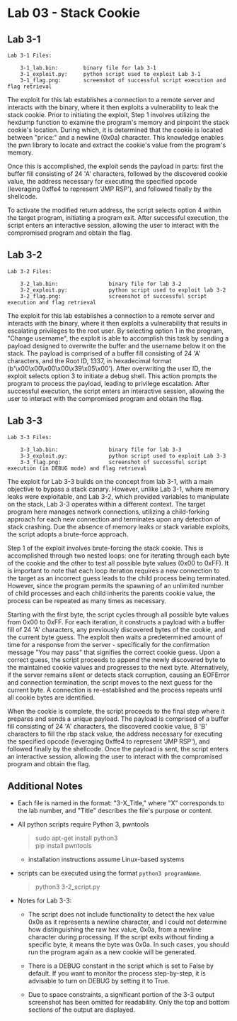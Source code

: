 # Lab 03 - Stack Cookie

## Lab 3-1

	Lab 3-1 Files:

		3-1_lab.bin:		binary file for lab 3-1
		3-1_exploit.py:		python script used to exploit Lab 3-1
		3-1_flag.png:		screenshot of successful script execution and flag retrieval

   The exploit for this lab establishes a connection to a remote server and interacts with the binary, where it then exploits a vulnerability to leak the stack cookie. Prior to initiating the exploit, Step 1 involves utilizing the hexdump function to examine the program's memory and pinpoint the stack cookie's location. During which, it is determined that the cookie is located between "price:" and a newline (0x0a) character. This knowledge enables the pwn library to locate and extract the cookie's value from the program's memory. 
	
   Once this is accomplished, the exploit sends the payload in parts: first the buffer fill consisting of 24 'A' characters, followed by the discovered cookie value, the address necessary for executing the specified opcode (leveraging 0xffe4 to represent 'JMP RSP'), and followed finally by the shellcode. 
	
   To activate the modified return address, the script selects option 4 within the target program, initiating a program exit. After successful execution, the script enters an interactive session, allowing the user to interact with the compromised program and obtain the flag.


## Lab 3-2

	Lab 3-2 Files:
	
		3-2_lab.bin:				binary file for lab 3-2
		3-2_exploit.py:				python script used to exploit lab 3-2
		3-2_flag.png:				screenshot of successful script execution and flag retrieval

	
   The exploit for this lab establishes a connection to a remote server and interacts with the binary, where it then exploits a vulnerability that results in escalating privileges to the root user. By selecting option 1 in the program, "Change username", the exploit is able to accomplish this task by sending a payload designed to overwrite the buffer and the username below it on the stack. The payload is comprised of a buffer fill consisting of 24 'A' characters, and the Root ID, 1337, in hexadecimal format (b'\x00\x00\x00\x00\x39\x05\x00'). After overwriting the user ID, the exploit selects option 3 to initiate a debug shell. This action prompts the program to process the payload, leading to privilege escalation. After successful execution, the script enters an interactive session, allowing the user to interact with the compromised program and obtain the flag.
	

## Lab 3-3

	Lab 3-3 Files:

		3-3_lab.bin:				binary file for lab 3-3
		3-3_exploit.py:				python script used to exploit Lab 3-3
		3-3_flag.png:				screenshot of successful script execution (in DEBUG mode) and flag retrieval


   The exploit for Lab 3-3 builds on the concept from lab 3-1, with a main objective to bypass a stack canary. However, unlike Lab 3-1, where memory leaks were exploitable, and Lab 3-2, which provided variables to manipulate on the stack, Lab 3-3 operates within a different context. The target program here manages network connections, utilizing a child-forking approach for each new connection and terminates upon any detection of stack crashing.  Due the absence of memory leaks or stack variable exploits, the script adopts a brute-force approach.
	
   Step 1 of the exploit involves brute-forcing the stack cookie. This is accomplished through two nested loops: one for iterating through each byte of the cookie and the other to test all possible byte values (0x00 to 0xFF). It is important to note that each loop iteration requires a new connection to the target as an incorrect guess leads to the child process being terminated. However, since the program permits the spawning of an unlimited number of child processes and each child inherits the parents cookie value, the process can be repeated as many times as necessary.
	
   Starting with the first byte, the script cycles through all possible byte values from 0x00 to 0xFF. For each iteration, it constructs a payload with a buffer fill of 24 'A' characters, any previously discovered bytes of the cookie, and the current byte guess. The exploit then waits a predetermined amount of time for a response from the server - specifically for the confirmation message "You may pass" that signifies the correct cookie guess. Upon a correct guess, 	the script proceeds to append the newly discovered byte to the maintained cookie values and progresses to the next byte. Alternatively, if the server remains silent or detects stack corruption, causing an EOFError and connection termination, the script moves to the next guess for the current byte. A connection is re-established and the process repeats until all cookie bytes are identified.

   When the cookie is complete, the script proceeds to the final step where it prepares and sends a unique payload. The payload is comprised of a buffer fill consisting of 24 'A' characters, the discovered cookie value, 8 'B' characters to fill the rbp stack value, the address necessary for executing the specified opcode (leveraging 0xffe4 to represent 'JMP RSP'), and followed finally by the shellcode. Once the payload is sent, the script enters an interactive session, allowing the user to interact with the compromised program and obtain the flag.

	
## Additional Notes

   - Each file is named in the format: "3-X_Title," where "X" corresponds to the lab number, and "Title" describes the file's purpose or content.
	
   - All python scripts require Python 3, pwntools
      > sudo apt-get install python3 <br>
      > pip install pwntools <br>
      - installation instructions assume Linux-based systems
		
   - scripts can be executed using the format `python3 programName`. 
      > python3 3-2_script.py

   - Notes for Lab 3-3: 
	
      - The script does not include functionality to detect the hex value 0x0a as it represents a newline character, and I could not determine how distinguishing the raw hex value, 0x0a, from a newline character during processing. If the script exits without finding a specific byte, it means the byte was 0x0a. In such cases, you should run the program again as a new cookie will be generated.
		
      - There is a DEBUG constant in the script which is set to False by default. If you want to monitor the process step-by-step, it is advisable to turn on DEBUG by setting it to True.
		
      - Due to space constraints, a significant portion of the 3-3 output screenshot has been omitted for readability. Only the top and bottom sections of the output are displayed.
